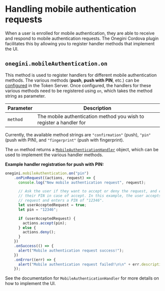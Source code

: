 # Handling mobile authentication requests

<!-- toc -->

When a user is enrolled for mobile authentication, they are able to receive and respond to mobile authentication requests. The Onegini Cordova plugin facilitates this by allowing you to register handler methods that implement the UI.

## `onegini.mobileAuthentication.on`

This method is used to register handlers for different mobile authentication methods. The various methods (**push**, **push with PIN**, etc.) can be [configured](https://docs.onegini.com/public/token-server/topics/mobile-apps/mobile-authentication/mobile-authentication.html#configure-authentication-properties) in the Token Server. Once configured, the handlers for these various methods need to be registered using `on`, which takes the method string as parameter.

| Parameter | Description |
| --- | --- |
| `method` | The mobile authentication method you wish to register a handler for

Currently, the available method strings are `"confirmation"` (push), `"pin"` (push with PIN), and `"fingerprint"` (push with fingerprint).

The `on` method returns a [`MobileAuthenticationHandler`](MobileAuthenticationHandler.md) object, which can be used to implement the various handler methods.

**Example handler registration for push with PIN:**

```js
onegini.mobileAuthentication.on("pin")
    .onPinRequest((actions, request) => {
      console.log("New mobile authentication request", request);

      // Ask the user if they want to accept or deny the request, and enter
      // their PIN in case of accept. In this example, the user accepts the
      // request and enters a PIN of "12346".
      let userAcceptedRequest = true;
      let pin = "12346";

      if (userAcceptedRequest) {
        actions.accept(pin);
      } else {
        actions.deny();
      }
    })
    .onSuccess(() => {
      alert("Mobile authentication request success!");
    })
    .onError((err) => {
      alert("Mobile authentication request failed!\n\n" + err.description);
    });
```

See the documentation for `MobileAuthenticationHandler` for more details on how to implement the UI.
